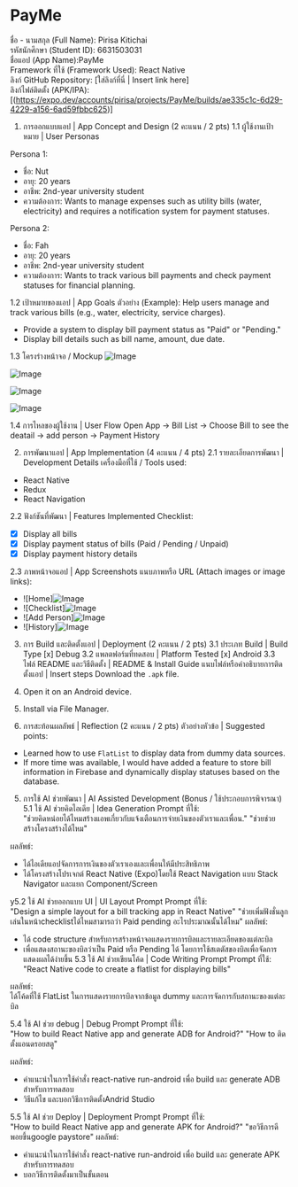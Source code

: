 # PayMe
ชื่อ - นามสกุล (Full Name): Pirisa Kitichai<br>
รหัสนักศึกษา (Student ID): 6631503031 <br>
ชื่อแอป (App Name):PayMe <br>
Framework ที่ใช้ (Framework Used): React Native <br>
ลิงก์ GitHub Repository: [ใส่ลิงก์ที่นี่ | Insert link here] <br>
ลิงก์ไฟล์ติดตั้ง (APK/IPA): [(https://expo.dev/accounts/pirisa/projects/PayMe/builds/ae335c1c-6d29-4229-a156-6ad59fbbc625)] <br>

1. การออกแบบแอป | App Concept and Design (2 คะแนน / 2 pts)
1.1 ผู้ใช้งานเป้าหมาย | User Personas

Persona 1:  
- ชื่อ: Nut  
- อายุ:  20 years 
- อาชีพ: 2nd-year university student    
- ความต้องการ:  Wants to manage expenses such as utility bills (water, electricity) and requires a notification system for payment statuses.

Persona 2:  
- ชื่อ: Fah  
- อายุ:  20 years 
- อาชีพ: 2nd-year university student   
- ความต้องการ:  Wants to track various bill payments and check payment statuses for financial planning.




1.2 เป้าหมายของแอป | App Goals
ตัวอย่าง (Example):
Help users manage and track various bills (e.g., water, electricity, service charges).
- Provide a system to display bill payment status as "Paid" or "Pending."
- Display bill details such as bill name, amount, due date.



1.3 โครงร่างหน้าจอ / Mockup
![Image](https://github.com/user-attachments/assets/e530cf2e-cc41-4fbf-b2ce-7fbbe4e4f7c9)

![Image](https://github.com/user-attachments/assets/316be5ab-cc56-416b-b6e7-c45fc30b976f)

![Image](https://github.com/user-attachments/assets/05990bbc-06a9-4e7a-bad9-990313897cdb)

![Image](https://github.com/user-attachments/assets/cda9bd02-8a83-412d-b72a-299a5507d20a)



1.4 การไหลของผู้ใช้งาน | User Flow
Open App → Bill List → Choose Bill to see the deatail → add person → Payment History 

2. การพัฒนาแอป | App Implementation (4 คะแนน / 4 pts)
2.1 รายละเอียดการพัฒนา | Development Details
เครื่องมือที่ใช้ / Tools used:
- React Native
- Redux
- React Navigation

2.2 ฟังก์ชันที่พัฒนา | Features Implemented
Checklist:
- [x] Display all bills  
- [x] Display payment status of bills (Paid / Pending / Unpaid)  
- [x] Display payment history details  

2.3 ภาพหน้าจอแอป | App Screenshots
แนบภาพหรือ URL (Attach images or image links):
- ![Home]![Image](https://github.com/user-attachments/assets/e530cf2e-cc41-4fbf-b2ce-7fbbe4e4f7c9)
- ![Checklist]![Image](https://github.com/user-attachments/assets/316be5ab-cc56-416b-b6e7-c45fc30b976f)
- ![Add Person]![Image](https://github.com/user-attachments/assets/05990bbc-06a9-4e7a-bad9-990313897cdb)
- ![History]![Image](https://github.com/user-attachments/assets/cda9bd02-8a83-412d-b72a-299a5507d20a)

3. การ Build และติดตั้งแอป | Deployment (2 คะแนน / 2 pts)
3.1 ประเภท Build | Build Type
[x] Debug
3.2 แพลตฟอร์มที่ทดสอบ | Platform Tested
[x] Android
3.3 ไฟล์ README และวิธีติดตั้ง | README & Install Guide
แนบไฟล์หรือคำอธิบายการติดตั้งแอป | Insert steps
Download the `.apk` file.
2. Open it on an Android device.
3. Install via File Manager.

4. การสะท้อนผลลัพธ์ | Reflection (2 คะแนน / 2 pts)
ตัวอย่างหัวข้อ | Suggested points:
- Learned how to use `FlatList` to display data from dummy data sources.  
- If more time was available, I would have added a feature to store bill information in Firebase and dynamically display statuses based on the database.



5. การใช้ AI ช่วยพัฒนา | AI Assisted Development (Bonus / ใช้ประกอบการพิจารณา)
5.1 ใช้ AI ช่วยคิดไอเดีย | Idea Generation
Prompt ที่ใช้:  
"ช่วยคิดหน่อยได้ไหมสร้างแอพเกี่ยวกับแจ้งเตือนการจ่ายเงินของตัวเราและเพื่อน."
"ช่วยช่วยสร้างโครงสร้างได้ไหม"

ผลลัพธ์:  
- ได้ไอเดียแอปจัดการการเงินของตัวเราเองและเพื่อนให้มีประสิทธิภาพ
- ได้โครงสร้างโปรเจกต์ React Native (Expo)โดยใช้ React Navigation แบบ Stack Navigator และแยก Component/Screen


y5.2 ใช้ AI ช่วยออกแบบ UI | UI Layout Prompt
Prompt ที่ใช้:  
"Design a simple layout for a bill tracking app in React Native"
"ช่วยเพิ่มฟังชั่นลูกเล่นในหน้าchecklistได้ไหมสามารถว่า Paid pending อะไรประมาณนั้นได้ไหม"
ผลลัพธ์:  
- ได้ code structure สำหรับการสร้างหน้าจอแสดงรายการบิลและรายละเอียดของแต่ละบิล
- เพื่อแสดงสถานะของบิลว่าเป็น Paid หรือ Pending ได้ โดยการใช้สเตตัสของบิลเพื่อจัดการแสดงผลได้ง่ายขึ้น
5.3 ใช้ AI ช่วยเขียนโค้ด | Code Writing Prompt
Prompt ที่ใช้:  
"React Native code to create a flatlist for displaying bills"

ผลลัพธ์:  
ได้โค้ดที่ใช้ FlatList ในการแสดงรายการบิลจากข้อมูล dummy และการจัดการกับสถานะของแต่ละบิล


5.4 ใช้ AI ช่วย debug | Debug Prompt
Prompt ที่ใช้:  
"How to build React Native app and generate ADB for Android?"
"How to ติดตั้งแอนดรอยสตู"

ผลลัพธ์:  
- คำแนะนำในการใช้คำสั่ง react-native run-android เพื่อ build และ generate ADB สำหรับการทดสอบ
- วิธีแก้ไข และบอกวิธีการติดตั้งAndrid Studio

5.5 ใช้ AI ช่วย Deploy | Deployment Prompt
Prompt ที่ใช้:  
"How to build React Native app and generate APK for Android?"
"ขอวิธีการดีพอยขึ้นgoogle paystore"
ผลลัพธ์:  
- คำแนะนำในการใช้คำสั่ง react-native run-android เพื่อ build และ generate APK สำหรับการทดสอบ
- บอกวิธีการติดตั้งมาเป็นขั้นตอน




